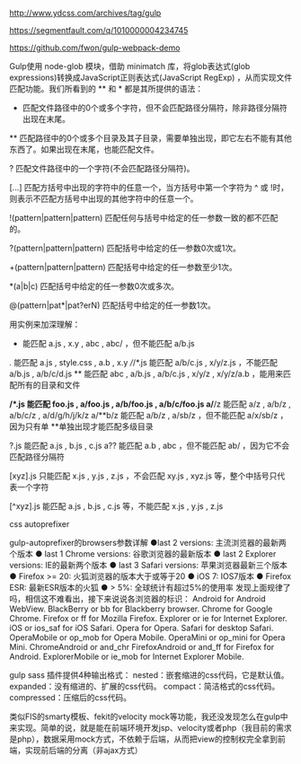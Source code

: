 
http://www.ydcss.com/archives/tag/gulp

https://segmentfault.com/q/1010000004234745

https://github.com/fwon/gulp-webpack-demo


Gulp使用 node-glob 模块，借助 minimatch 库，将glob表达式(glob expressions)转换成JavaScript正则表达式(JavaScript RegExp) ，从而实现文件匹配功能。我们所看到的 ** 和 * 都是其所提供的语法：

* 匹配文件路径中的0个或多个字符，但不会匹配路径分隔符，除非路径分隔符出现在末尾。

** 匹配路径中的0个或多个目录及其子目录，需要单独出现，即它左右不能有其他东西了。如果出现在末尾，也能匹配文件。

? 匹配文件路径中的一个字符(不会匹配路径分隔符)。

[...] 匹配方括号中出现的字符中的任意一个，当方括号中第一个字符为 ^ 或 !时，则表示不匹配方括号中出现的其他字符中的任意一个。

!(pattern|pattern|pattern) 匹配任何与括号中给定的任一参数一致的都不匹配的。

?(pattern|pattern|pattern) 匹配括号中给定的任一参数0次或1次。

+(pattern|pattern|pattern) 匹配括号中给定的任一参数至少1次。

*(a|b|c) 匹配括号中给定的任一参数0次或多次。

@(pattern|pat*|pat?erN) 匹配括号中给定的任一参数1次。

用实例来加深理解：

* 能匹配 a.js , x.y , abc , abc/ ，但不能匹配 a/b.js

*.* 能匹配 a.js , style.css , a.b , x.y 
*/*/*.js 能匹配 a/b/c.js , x/y/z.js ，不能匹配 a/b.js , a/b/c/d.js 
** 能匹配 abc , a/b.js , a/b/c.js , x/y/z , x/y/z/a.b ，能用来匹配所有的目录和文件

**/*.js 能匹配 foo.js , a/foo.js , a/b/foo.js , a/b/c/foo.js 
a/**/z 能匹配 a/z , a/b/z , a/b/c/z , a/d/g/h/j/k/z 
a/**b/z 能匹配 a/b/z , a/sb/z ，但不能匹配 a/x/sb/z ，因为只有单 **单独出现才能匹配多级目录

?.js 能匹配 a.js , b.js , c.js 
a?? 能匹配 a.b , abc ，但不能匹配 ab/ ，因为它不会匹配路径分隔符

[xyz].js 只能匹配 x.js , y.js , z.js ，不会匹配 xy.js , xyz.js 等，整个中括号只代表一个字符

[^xyz].js 能匹配 a.js , b.js , c.js 等，不能匹配 x.js , y.js , z.js


css autoprefixer

gulp-autoprefixer的browsers参数详解
    ●last 2 versions: 主流浏览器的最新两个版本
    ● last 1 Chrome versions: 谷歌浏览器的最新版本
    ● last 2 Explorer versions: IE的最新两个版本
    ● last 3 Safari versions: 苹果浏览器最新三个版本
    ● Firefox >= 20: 火狐浏览器的版本大于或等于20
    ● iOS 7: IOS7版本
    ● Firefox ESR: 最新ESR版本的火狐
    ● > 5%: 全球统计有超过5%的使用率
发现上面规律了吗，相信这不难看出，接下来说说各浏览器的标识：
    Android for Android WebView.
    BlackBerry or bb for Blackberry browser.
    Chrome for Google Chrome.
    Firefox or ff for Mozilla Firefox.
    Explorer or ie for Internet Explorer.
    iOS or ios_saf for iOS Safari.
    Opera for Opera.
    Safari for desktop Safari.
    OperaMobile or op_mob for Opera Mobile.
    OperaMini or op_mini for Opera Mini.
    ChromeAndroid or and_chr
    FirefoxAndroid or and_ff for Firefox for Android.
    ExplorerMobile or ie_mob for Internet Explorer Mobile.



gulp sass 插件提供4种输出格式：
    nested：嵌套缩进的css代码，它是默认值。
    expanded：没有缩进的、扩展的css代码。
    compact：简洁格式的css代码。
    compressed：压缩后的css代码。




类似FIS的smarty模板、fekit的velocity mock等功能，我还没发现怎么在gulp中来实现。简单的说，就是能在前端环境开发jsp、velocity或者php（我目前的需求是php），数据采用mock方式，不依赖于后端，从而把view的控制权完全拿到前端，实现前后端的分离（非ajax方式）















